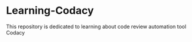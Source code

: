 # Learning-Codacy
This repository is dedicated to learning about code review automation tool Codacy
